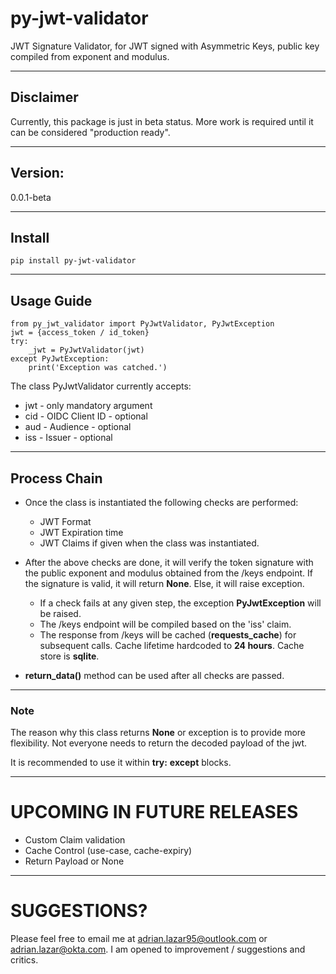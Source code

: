 # py-jwt-validator
 
JWT Signature Validator, for JWT signed with Asymmetric Keys, public key compiled from exponent and modulus.

----------------
## Disclaimer
Currently, this package is just in beta status. More work is required until it can be considered "production ready".

----------------

## Version:
0.0.1-beta 

----------------

## Install
```
pip install py-jwt-validator
```

----------------

## Usage Guide
```
from py_jwt_validator import PyJwtValidator, PyJwtException
jwt = {access_token / id_token}
try:
    _jwt = PyJwtValidator(jwt)
except PyJwtException:
    print('Exception was catched.')
```

The class PyJwtValidator currently accepts:
* jwt - only mandatory argument
* cid - OIDC Client ID - optional
* aud - Audience - optional
* iss - Issuer - optional

----------------

## Process Chain
* Once the class is instantiated the following checks are performed:
    * JWT Format
    * JWT Expiration time
    * JWT Claims if given when the class was instantiated.

* After the above checks are done, it will verify the token signature with the public exponent and modulus obtained from the /keys endpoint. If the signature is valid, it will return **None**. Else, it will raise exception.

    * If a check fails at any given step, the exception **PyJwtException** will be raised.
    * The /keys endpoint will be compiled based on the 'iss' claim.
    * The response from /keys will be cached (**requests_cache**) for subsequent calls. Cache lifetime hardcoded to **24 hours**. Cache store is **sqlite**.

* **return_data()** method can be used after all checks are passed. 

----------------

### Note

The reason why this class returns **None** or exception is to provide more flexibility. Not everyone needs to return the decoded payload of the jwt. 

It is recommended to use it within **try:** **except** blocks. 

----------------
# UPCOMING IN FUTURE RELEASES

* Custom Claim validation
* Cache Control (use-case, cache-expiry)
* Return Payload or None

----------------
# SUGGESTIONS?
Please feel free to email me at adrian.lazar95@outlook.com or adrian.lazar@okta.com. I am opened to improvement / suggestions and critics. 